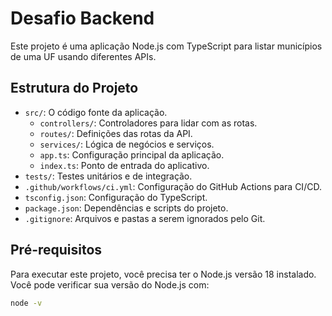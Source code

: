 # Desafio Backend

Este projeto é uma aplicação Node.js com TypeScript para listar municípios de uma UF usando diferentes APIs.

## Estrutura do Projeto

- `src/`: O código fonte da aplicação.
  - `controllers/`: Controladores para lidar com as rotas.
  - `routes/`: Definições das rotas da API.
  - `services/`: Lógica de negócios e serviços.
  - `app.ts`: Configuração principal da aplicação.
  - `index.ts`: Ponto de entrada do aplicativo.
- `tests/`: Testes unitários e de integração.
- `.github/workflows/ci.yml`: Configuração do GitHub Actions para CI/CD.
- `tsconfig.json`: Configuração do TypeScript.
- `package.json`: Dependências e scripts do projeto.
- `.gitignore`: Arquivos e pastas a serem ignorados pelo Git.

## Pré-requisitos

Para executar este projeto, você precisa ter o Node.js versão 18 instalado. Você pode verificar sua versão do Node.js com:

```bash
node -v